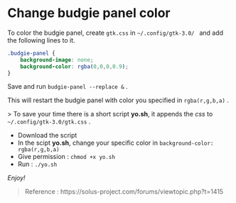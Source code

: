 # Change budgie panel color
To color the budgie panel, create `gtk.css` in `~/.config/gtk-3.0/ ` and add the following lines to it.
```css
.budgie-panel {
    background-image: none;
    background-color: rgba(0,0,0,0.9);
}
```
Save and run `budgie-panel --replace &` .

This will restart the budgie panel with color you specified in `rgba(r,g,b,a)` .

\> To save your time there is a short script __yo.sh__, it appends the *css* to `~/.config/gtk-3.0/gtk.css` .
* Download the script
* In the scipt __yo.sh__, change your specific color in `background-color: rgba(r,g,b,a)`
* Give permission : `chmod +x yo.sh`
* Run : `./yo.sh`

*Enjoy!*

> Reference : https://<i></i>solus-project.com/forums/viewtopic.php?t=1415

